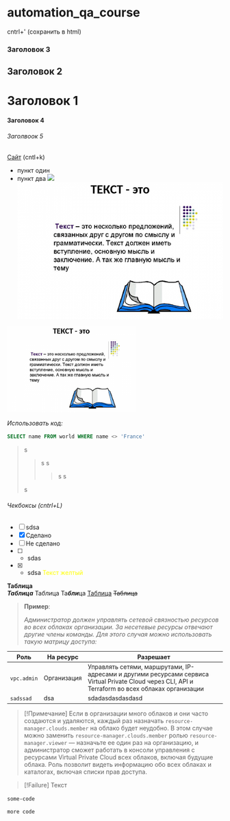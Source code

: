 # automation_qa_course

cntrl+'   (сохранить в html)
### Заголовок 3
## Заголовок 2

# Заголовок 1
#### Заголовок 4
###### Заголвоок 5


[Сайт](https://ya.ru "Подсказка")  (cntl+k)
- пункт один
- пункт два
![](https://cdn.freelance.ru/images/att/1580377_900_600.png)
![alt text](1580377_900_600.png)
<img src="1580377_900_600.png" alt="Alt Text" width="300" height="200">

*Использовать код:*
 ```sql
 SELECT name FROM world WHERE name <> 'France'

```


>s
>>s
>s
>>>s
>s
>
>s

###### Чекбоксы (cntrl+L)
- [ ] sdsa
- [x] Сделано
- [ ] Не сделано
- [ ] - sdas
- [x] - sdsa
 <font style ="color:yellow"> Текст желтый </font>



**Таблица**   
***Таблица*** 
Та*бли*ца 
Та***бли***ца
<u>Таблица</u>
~~Таблица~~

>**Пример**:
>
>*Администратор должен управлять сетевой связностью ресурсов во всех облаках организации. За несетевые ресурсы отвечают другие члены команды. Для этого случая можно использовать такую матрицу доступа:*
>
| Роль        | На ресурс   | Разрешает                                                                                                                                          |
| ----------- | ----------- | -------------------------------------------------------------------------------------------------------------------------------------------------- |
| `vpc.admin` | Организация | Управлять сетями, маршрутами, IP-адресами и другими ресурсами сервиса Virtual Private Cloud через CLI, API и Terraform во всех облаках организации |
|    `sadssad`         |     dsa        |  sdadasdasdasdasd                                                                                                                                                  |




>[!Примечание]
>Если в организации много облаков и они часто создаются и удаляются, каждый раз назначать `resource-manager.clouds.member` на облако будет неудобно. В этом случае можно заменить `resource-manager.clouds.member` ролью `resource-manager.viewer` — назначьте ее один раз на организацию, и администратор сможет работать в консоли управления с ресурсами Virtual Private Cloud всех облаков, включая будущие облака. Роль позволит видеть информацию обо всех облаках и каталогах, включая списки прав доступа.


>[!Failure]
>Текст


`some-code`

```
more code
```
